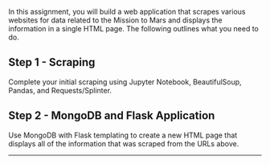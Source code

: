 In this assignment, you will build a web application that scrapes various websites for data related to the Mission to Mars and displays the information in a single HTML page. The following outlines what you need to do.

## Step 1 - Scraping

Complete your initial scraping using Jupyter Notebook, BeautifulSoup, Pandas, and Requests/Splinter.


## Step 2 - MongoDB and Flask Application

Use MongoDB with Flask templating to create a new HTML page that displays all of the information that was scraped from the URLs above.

- - -
